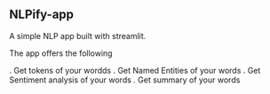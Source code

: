 ## NLPify-app

A simple NLP app built with streamlit.

The app offers the following

  . Get tokens of your wordds
  . Get Named Entities of your words
  . Get Sentiment analysis of your words
  . Get summary of your words
